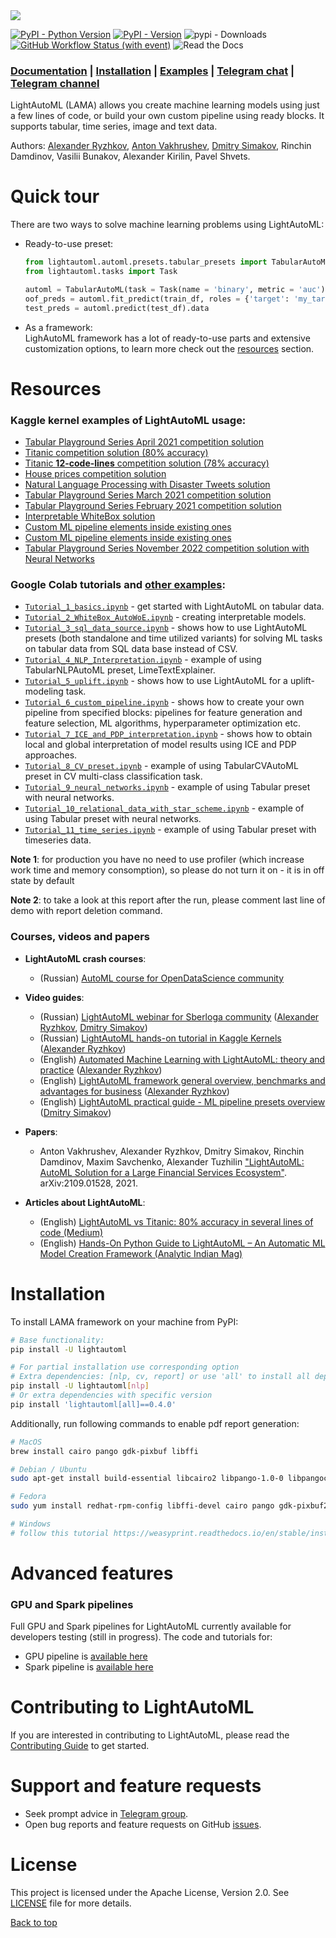 <img src=imgs/lightautoml_logo_color.png />

[![PyPI - Python Version](https://img.shields.io/pypi/pyversions/lightautoml)](https://pypi.org/project/lightautoml)
[![PyPI - Version](https://img.shields.io/pypi/v/lightautoml)](https://pypi.org/project/lightautoml)
![pypi - Downloads](https://img.shields.io/pypi/dm/lightautoml?color=green&label=PyPI%20downloads&logo=pypi&logoColor=green)
[![GitHub Workflow Status (with event)](https://img.shields.io/github/actions/workflow/status/sb-ai-lab/lightautoml/CI.yml)](https://github.com/sb-ai-lab/lightautoml/actions/workflows/CI.yml?query=branch%3Amaster)
![Read the Docs](https://img.shields.io/readthedocs/lightautoml)
### [Documentation](https://lightautoml.readthedocs.io/)  |  [Installation](#installation) | [Examples](#resources) | [Telegram chat](https://t.me/joinchat/sp8P7sdAqaU0YmRi) | [Telegram channel](https://t.me/lightautoml)

LightAutoML (LAMA) allows you create machine learning models using just a few lines of code, or build your own custom pipeline using ready blocks. It supports tabular, time series, image and text data.

Authors: [Alexander Ryzhkov](https://kaggle.com/alexryzhkov), [Anton Vakhrushev](https://kaggle.com/btbpanda), [Dmitry Simakov](https://kaggle.com/simakov), Rinchin Damdinov, Vasilii Bunakov, Alexander Kirilin, Pavel Shvets.

<a name="quicktour"></a>
# Quick tour

There are two ways to solve machine learning problems using LightAutoML:
* Ready-to-use preset:
    ```python
    from lightautoml.automl.presets.tabular_presets import TabularAutoML
    from lightautoml.tasks import Task

    automl = TabularAutoML(task = Task(name = 'binary', metric = 'auc'))
    oof_preds = automl.fit_predict(train_df, roles = {'target': 'my_target', 'drop': ['column_to_drop']}).data
    test_preds = automl.predict(test_df).data
    ```

* As a framework:</br>
    LighAutoML framework has a lot of ready-to-use parts and extensive customization options, to learn more check out the [resources](#resources) section.

<a name="resources"></a>
# Resources

### Kaggle kernel examples of LightAutoML usage:

- [Tabular Playground Series April 2021 competition solution](https://www.kaggle.com/alexryzhkov/n3-tps-april-21-lightautoml-starter)
- [Titanic competition solution (80% accuracy)](https://www.kaggle.com/alexryzhkov/lightautoml-titanic-love)
- [Titanic **12-code-lines** competition solution (78% accuracy)](https://www.kaggle.com/alexryzhkov/lightautoml-extreme-short-titanic-solution)
- [House prices competition solution](https://www.kaggle.com/alexryzhkov/lightautoml-houseprices-love)
- [Natural Language Processing with Disaster Tweets solution](https://www.kaggle.com/alexryzhkov/lightautoml-starter-nlp)
- [Tabular Playground Series March 2021 competition solution](https://www.kaggle.com/alexryzhkov/lightautoml-starter-for-tabulardatamarch)
- [Tabular Playground Series February 2021 competition solution](https://www.kaggle.com/alexryzhkov/lightautoml-tabulardata-love)
- [Interpretable WhiteBox solution](https://www.kaggle.com/simakov/lama-whitebox-preset-example)
- [Custom ML pipeline elements inside existing ones](https://www.kaggle.com/simakov/lama-custom-automl-pipeline-example)
- [Custom ML pipeline elements inside existing ones](https://www.kaggle.com/simakov/lama-custom-automl-pipeline-example)
- [Tabular Playground Series November 2022 competition solution with Neural Networks](https://www.kaggle.com/code/mikhailkuz/lightautoml-nn-happiness)

### Google Colab tutorials and [other examples](examples/):

- [`Tutorial_1_basics.ipynb`](https://colab.research.google.com/github/sb-ai-lab/LightAutoML/blob/master/examples/tutorials/Tutorial_1_basics.ipynb) - get started with LightAutoML on tabular data.
- [`Tutorial_2_WhiteBox_AutoWoE.ipynb`](https://colab.research.google.com/github/sb-ai-lab/LightAutoML/blob/master/examples/tutorials/Tutorial_2_WhiteBox_AutoWoE.ipynb) - creating interpretable models.
- [`Tutorial_3_sql_data_source.ipynb`](https://colab.research.google.com/github/sb-ai-lab/LightAutoML/blob/master/examples/tutorials/Tutorial_3_sql_data_source.ipynb) - shows how to use LightAutoML presets (both standalone and time utilized variants) for solving ML tasks on tabular data from SQL data base instead of CSV.
- [`Tutorial_4_NLP_Interpretation.ipynb`](https://colab.research.google.com/github/sb-ai-lab/LightAutoML/blob/master/examples/tutorials/Tutorial_4_NLP_Interpretation.ipynb) - example of using TabularNLPAutoML preset, LimeTextExplainer.
- [`Tutorial_5_uplift.ipynb`](https://colab.research.google.com/github/sb-ai-lab/LightAutoML/blob/master/examples/tutorials/Tutorial_5_uplift.ipynb) - shows how to use LightAutoML for a uplift-modeling task.
- [`Tutorial_6_custom_pipeline.ipynb`](https://colab.research.google.com/github/sb-ai-lab/LightAutoML/blob/master/examples/tutorials/Tutorial_6_custom_pipeline.ipynb) - shows how to create your own pipeline from specified blocks: pipelines for feature generation and feature selection, ML algorithms, hyperparameter optimization etc.
- [`Tutorial_7_ICE_and_PDP_interpretation.ipynb`](https://colab.research.google.com/github/sb-ai-lab/LightAutoML/blob/master/examples/tutorials/Tutorial_7_ICE_and_PDP_interpretation.ipynb) - shows how to obtain local and global interpretation of model results using ICE and PDP approaches.
- [`Tutorial_8_CV_preset.ipynb`](https://colab.research.google.com/github/sb-ai-lab/LightAutoML/blob/master/examples/tutorials/Tutorial_8_CV_preset.ipynb) - example of using TabularCVAutoML preset in CV multi-class classification task.
- [`Tutorial_9_neural_networks.ipynb`](https://colab.research.google.com/github/sb-ai-lab/LightAutoML/blob/master/examples/tutorials/Tutorial_9_neural_networks.ipynb) - example of using Tabular preset with neural networks.
- [`Tutorial_10_relational_data_with_star_scheme.ipynb`](https://colab.research.google.com/github/sb-ai-lab/LightAutoML/blob/master/examples/tutorials/Tutorial_10_relational_data_with_star_scheme.ipynb) - example of using Tabular preset with neural networks.
- [`Tutorial_11_time_series.ipynb`](https://colab.research.google.com/github/sb-ai-lab/LightAutoML/blob/master/examples/tutorials/Tutorial_11_time_series.ipynb) - example of using Tabular preset with timeseries data.

**Note 1**: for production you have no need to use profiler (which increase work time and memory consomption), so please do not turn it on - it is in off state by default

**Note 2**: to take a look at this report after the run, please comment last line of demo with report deletion command.

### Courses, videos and papers

* **LightAutoML crash courses**:
    - (Russian) [AutoML course for OpenDataScience community](https://ods.ai/tracks/automl-course-part1)

* **Video guides**:
    - (Russian) [LightAutoML webinar for Sberloga community](https://www.youtube.com/watch?v=ci8uqgWFJGg) ([Alexander Ryzhkov](https://kaggle.com/alexryzhkov), [Dmitry Simakov](https://kaggle.com/simakov))
    - (Russian) [LightAutoML hands-on tutorial in Kaggle Kernels](https://www.youtube.com/watch?v=TYu1UG-E9e8) ([Alexander Ryzhkov](https://kaggle.com/alexryzhkov))
    - (English) [Automated Machine Learning with LightAutoML: theory and practice](https://www.youtube.com/watch?v=4pbO673B9Oo) ([Alexander Ryzhkov](https://kaggle.com/alexryzhkov))
    - (English) [LightAutoML framework general overview, benchmarks and advantages for business](https://vimeo.com/485383651) ([Alexander Ryzhkov](https://kaggle.com/alexryzhkov))
    - (English) [LightAutoML practical guide - ML pipeline presets overview](https://vimeo.com/487166940) ([Dmitry Simakov](https://kaggle.com/simakov))

* **Papers**:
    - Anton Vakhrushev, Alexander Ryzhkov, Dmitry Simakov, Rinchin Damdinov, Maxim Savchenko, Alexander Tuzhilin ["LightAutoML: AutoML Solution for a Large Financial Services Ecosystem"](https://arxiv.org/pdf/2109.01528.pdf). arXiv:2109.01528, 2021.

* **Articles about LightAutoML**:
    - (English) [LightAutoML vs Titanic: 80% accuracy in several lines of code (Medium)](https://alexmryzhkov.medium.com/lightautoml-preset-usage-tutorial-2cce7da6f936)
    - (English) [Hands-On Python Guide to LightAutoML – An Automatic ML Model Creation Framework (Analytic Indian Mag)](https://analyticsindiamag.com/hands-on-python-guide-to-lama-an-automatic-ml-model-creation-framework/?fbclid=IwAR0f0cVgQWaLI60m1IHMD6VZfmKce0ZXxw-O8VRTdRALsKtty8a-ouJex7g)

<a name="installation"></a>
# Installation
To install LAMA framework on your machine from PyPI:
```bash
# Base functionality:
pip install -U lightautoml

# For partial installation use corresponding option
# Extra dependencies: [nlp, cv, report] or use 'all' to install all dependencies
pip install -U lightautoml[nlp]
# Or extra dependencies with specific version
pip install 'lightautoml[all]==0.4.0'
```

Additionally, run following commands to enable pdf report generation:

```bash
# MacOS
brew install cairo pango gdk-pixbuf libffi

# Debian / Ubuntu
sudo apt-get install build-essential libcairo2 libpango-1.0-0 libpangocairo-1.0-0 libgdk-pixbuf2.0-0 libffi-dev shared-mime-info

# Fedora
sudo yum install redhat-rpm-config libffi-devel cairo pango gdk-pixbuf2

# Windows
# follow this tutorial https://weasyprint.readthedocs.io/en/stable/install.html#windows
```


<a name="advancedfeatures"></a>
# Advanced features
### GPU and Spark pipelines
Full GPU and Spark pipelines for LightAutoML currently available for developers testing (still in progress). The code and tutorials for:
- GPU pipeline is [available here](https://github.com/Rishat-skoltech/LightAutoML_GPU)
- Spark pipeline is [available here](https://github.com/sb-ai-lab/SLAMA)

<a name="contributing"></a>
# Contributing to LightAutoML
If you are interested in contributing to LightAutoML, please read the [Contributing Guide](.github/CONTRIBUTING.md) to get started.

<a name="support"></a>
# Support and feature requests
- Seek prompt advice in [Telegram group](https://t.me/joinchat/sp8P7sdAqaU0YmRi).
- Open bug reports and feature requests on GitHub [issues](https://github.com/sb-ai-lab/LightAutoML/issues).

<a name="license"></a>
# License
This project is licensed under the Apache License, Version 2.0. See [LICENSE](https://github.com/sb-ai-lab/LightAutoML/blob/master/LICENSE) file for more details.

[Back to top](#toc)
